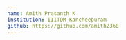 ```yaml
---
name: Amith Prasanth K
institution: IIITDM Kancheepuram
github: https://github.com/amith2368
---
```

